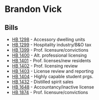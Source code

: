 # Brandon Vick
## Bills
* [HB 1298](bill/2021-22/hb/1298/) - Accessory dwelling units
* [HB 1299](bill/2021-22/hb/1299/) - Hospitality industry/B&O tax
* [HB 1399](bill/2021-22/hb/1399/) - Prof. licensure/convictions
* [HB 1400](bill/2021-22/hb/1400/) - Alt. professional licensing
* [HB 1401](bill/2021-22/hb/1401/) - Prof. licenses/new residents
* [HB 1402](bill/2021-22/hb/1402/) - Prof. licensing review
* [HB 1403](bill/2021-22/hb/1403/) - License review and reporting
* [HB 1404](bill/2021-22/hb/1404/) - Highly capable student prgs.
* [HB 1432](bill/2021-22/hb/1432/) - Distilled spirit sales
* [HB 1648](bill/2021-22/hb/1648/) - Accountancy/inactive license
* [HB 1874](bill/2021-22/hb/1874/) - Prof. licensure/convictions
